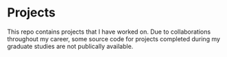 # Projects

This repo contains projects that I have worked on. Due to collaborations throughout my career, some source code for projects completed during my graduate studies are not publically available.
